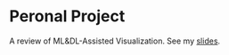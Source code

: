 # Peronal Project

A review of ML&DL-Assisted Visualization. See my [slides](./ML%26DL-Assisted%20Visualization.pptx).